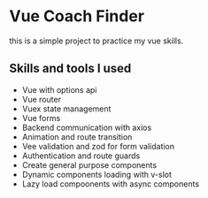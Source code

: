 # Vue Coach Finder

this is a simple project to practice my vue skills.

## Skills and tools I used

- Vue with options api
- Vue router
- Vuex state management
- Vue forms
- Backend communication with axios
- Animation and route transition
- Vee validation and zod for form validation
- Authentication and route guards
- Create general purpose components
- Dynamic components loading with v-slot
- Lazy load compoonents with async components

